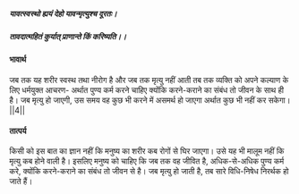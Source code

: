 ##### यावत्स्वस्थो ह्ययं देहो यावन्मृत्युश्च दूरतः।
##### तावदात्महितं कुर्यात् प्राणान्ते किं करिष्यति।। 

#### भावार्थ

जब तक यह शरीर स्वस्थ तथा नीरोग है और जब तक मृत्यु नहीं आती तब तक व्यक्ति को अपने कल्याण के लिए धर्मयुक्त आचरण- अर्थात पुण्य कर्म करने चाहिए क्योंकि करने-कराने का संबंध तो जीवन के साथ ही है। जब मृत्यु हो जाएगी, उस समय वह कुछ भी करने में असमर्थ हो जाएगा अर्थात कुछ भी नहीं कर सकेगा। ||4||

#### तात्पर्य

किसी को इस बात का ज्ञान नहीं कि मनुष्य का शरीर कब रोगों से घिर जाएगा। उसे यह भी मालूम नहीं कि मृत्यु कब होने वाली है। इसलिए मनुष्य को चाहिए कि जब तक वह जीवित है, अधिक-से-अधिक पुण्य कर्म करे, क्योंकि करने-कराने का संबंध तो जीवन से है। जब मृत्यु हो जाती है, तब सारे विधि-निषेध निरर्थक हो जाते हैं।